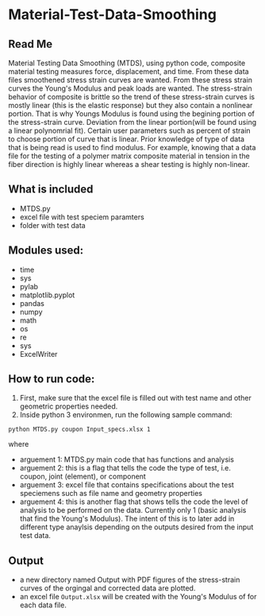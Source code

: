 # Material-Test-Data-Smoothing
## Read Me
Material Testing Data Smoothing (MTDS), using python code, composite material testing measures force, displacement, and time. 
From these data files smoothened stress strain curves are wanted. From these stress strain curves the
Young's Modulus and peak loads are wanted. The stress-strain behavior of composite is brittle so the trend 
of these stress-strain curves is mostly linear (this is the elastic response) but they also contain a nonlinear 
portion. That is why Youngs Modulus is found using the begining portion of the stress-strain curve. Deviation from the linear portion(will be found using a linear polynomrial fit). Certain user parameters such as percent of strain to choose portion of curve that is linear. Prior knowledge of type of data that is being read is used to find modulus. For example, knowing that a data file for the testing of a polymer matrix composite material in tension in the fiber direction is highly linear whereas a shear testing is highly non-linear. 

## What is included
- MTDS.py 
- excel file with test speciem paramters
- folder with test data

## Modules used:
- time
- sys
- pylab 
- matplotlib.pyplot
- pandas
- numpy
- math
- os 
- re
- sys
- ExcelWriter

## How to run code:
1. First, make sure that the excel file is filled out with test name and other geometric properties needed.
2. Inside python 3 environmen, run the following sample command:

```
python MTDS.py coupon Input_specs.xlsx 1
```
where

- arguement 1: MTDS.py main code that has functions and analysis
- arguement 2: this is a flag that tells the code the type of test, i.e. coupon, joint (element), or component
- arguement 3: excel file that contains specifications about the test speciemens such as file name and geometry properties
- arguement 4: this is another flag that shows tells the code the level of analysis to be performed on the data. Currently only 1 (basic analysis that find the Young's Modulus). The intent of this is to later add in different type anaylsis depending on the outputs desired from the input test data. 

## Output
- a new directory named Output with PDF figures of the stress-strain curves of the orgingal and corrected data are plotted.
- an excel file `Output.xlsx` will be created with the Young's Modulus of for each data file.

